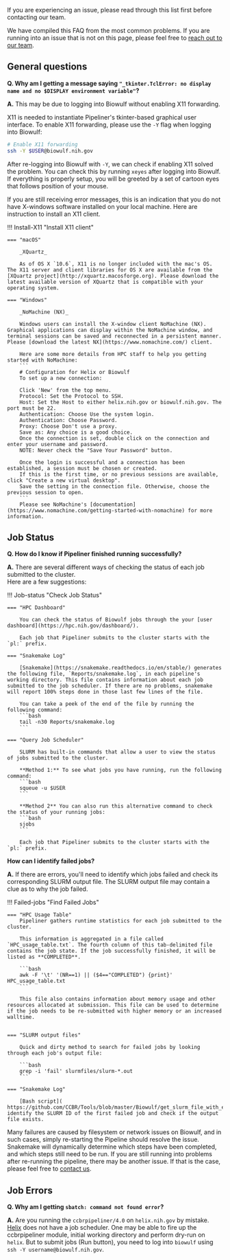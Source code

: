If you are experiencing an issue, please read through this list first before contacting our team.

We have compiled this FAQ from the most common problems. If you are running into an issue that is not on this page, please feel free to [reach out to our team][1].

## General questions

**Q. Why am I getting a message saying `"_tkinter.TclError: no display name and no $DISPLAY environment variable"`?**

**A.** This may be due to logging into Biowulf without enabling X11 forwarding.

X11 is needed to instantiate Pipeliner's tkinter-based graphical user interface. To enable X11 forwarding, please use the `-Y` flag when logging into Biowulf:

```bash
# Enable X11 forwarding
ssh -Y $USER@biowulf.nih.gov
```

After re-logging into Biowulf with `-Y`, we can check if enabling X11 solved the problem. You can check this by running `xeyes` after logging into Biowulf. If everything is properly setup, you will be greeted by a set of cartoon eyes that follows position of your mouse.

If you are still receiving error messages, this is an indication that you do not have X-windows software installed on your local machine.  Here are instruction to install an X11 client.

!!! Install-X11 "Install X11 client"

    === "macOS"

        _XQuartz_

        As of OS X `10.6`, X11 is no longer included with the mac's OS. The X11 server and client libraries for OS X are available from the [XQuartz project](http://xquartz.macosforge.org). Please download the latest available version of XQuartz that is compatible with your operating system.

    === "Windows"

        _NoMachine (NX)_

        Windows users can install the X-window client NoMachine (NX). Graphical applications can display within the NoMachine window, and terminal sessions can be saved and reconnected in a persistent manner. Please [download the latest NX](https://www.nomachine.com/) client.

        Here are some more details from HPC staff to help you getting started with NoMachine:
        ```
        # Configuration for Helix or Biowulf
        To set up a new connection:

        Click 'New' from the top menu.
        Protocol: Set the Protocol to SSH.
        Host: Set the Host to either helix.nih.gov or biowulf.nih.gov. The port must be 22.
        Authentication: Choose Use the system login.
        Authentication: Choose Password.
        Proxy: Choose Don't use a proxy.
        Save as: Any choice is a good choice.
        Once the connection is set, double click on the connection and enter your username and password.
        NOTE: Never check the "Save Your Password" button.

        Once the login is successful and a connection has been established, a session must be chosen or created.
        If this is the first time, or no previous sessions are available, click "Create a new virtual desktop".
        Save the setting in the connection file. Otherwise, choose the previous session to open.
        ```
        Please see NoMachine's [documentation](https://www.nomachine.com/getting-started-with-nomachine) for more information.

## Job Status

**Q. How do I know if Pipeliner finished running successfully?**

**A.** There are several different ways of checking the status of each job submitted to the cluster.  
Here are a few suggestions:

!!! Job-status "Check Job Status"

    === "HPC Dashboard"

        You can check the status of Biowulf jobs through the your [user dashboard](https://hpc.nih.gov/dashboard/).

        Each job that Pipeliner submits to the cluster starts with the `pl:` prefix.

    === "Snakemake Log"

        [Snakemake](https://snakemake.readthedocs.io/en/stable/) generates the following file, `Reports/snakemake.log`, in each pipeline's working directory. This file contains information about each job submitted to the job scheduler. If there are no problems, snakemake will report 100% steps done in those last few lines of the file.

        You can take a peek of the end of the file by running the following command:
        ```bash
        tail -n30 Reports/snakemake.log
        ```

    === "Query Job Scheduler"

        SLURM has built-in commands that allow a user to view the status of jobs submitted to the cluster.

        **Method 1:** To see what jobs you have running, run the following command:
        ```bash
        squeue -u $USER
        ```

        **Method 2** You can also run this alternative command to check the status of your running jobs:
        ```bash
        sjobs
        ```

        Each job that Pipeliner submits to the cluster starts with the `pl:` prefix.


**How can I identify failed jobs?**

**A.** If there are errors, you'll need to identify which jobs failed and check its corresponding SLURM output file. 
The SLURM output file may contain a clue as to why the job failed.

!!! Failed-jobs "Find Failed Jobs"

    === "HPC Usage Table"
        Pipeliner gathers runtime statistics for each job submitted to the cluster.

        This information is aggregated in a file called `HPC_usage_table.txt`. The fourth column of this tab-delimited file contains the job state. If the job successfully finished, it will be listed as **COMPLETED**.

        ```bash
        awk -F '\t' '(NR==1) || ($4=="COMPLETED") {print}' HPC_usage_table.txt
        ```

        This file also contains information about memory usage and other resources allocated at submission. This file can be used to determine if the job needs to be re-submitted with higher memory or an increased walltime.


    === "SLURM output files"

        Quick and dirty method to search for failed jobs by looking through each job's output file:

        ```bash
        grep -i 'fail' slurmfiles/slurm-*.out
        ```

    === "Snakemake Log"

        [Bash script]( https://github.com/CCBR/Tools/blob/master/Biowulf/get_slurm_file_with_error.sh) identify the SLURM ID of the first failed job and check if the output file exists.


Many failures are caused by filesystem or network issues on Biowulf, and in such cases, simply re-starting the Pipeline should resolve the issue. Snakemake will dynamically determine which steps have been completed, and which steps still need to be run. If you are still running into problems after re-running the pipeline, there may be another issue. If that is the case, please feel free to [contact us][1].

## Job Errors

**Q. Why am I getting `sbatch: command not found error`?**

**A.** Are you running the `ccbrpipeliner/4.0` on `helix.nih.gov` by mistake. [Helix](https://hpc.nih.gov/systems/) does not have a job scheduler. One may be able to fire up the ccbrpipeliner module, initial working directory and perform dry-run on `helix`. But to submit jobs (Run button), you need to log into `biowulf` using `ssh -Y username@biowulf.nih.gov`.

<!-- Relative links -->
  [1]: contact-us.md
